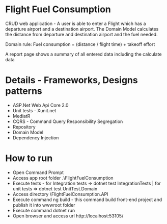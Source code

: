 # Flight Fuel Consumption

CRUD web application - A user is able to enter a Flight which has a departure airport and a destination airport.
The Domain Model calculates the distance from departure and destination airport and the fuel needed.

Domain rule: Fuel consumption = (distance / flight time) + takeoff effort

A report page shows a summary of all entered data including the calculate data

# Details - Frameworks, Designs patterns

 - ASP.Net Web Api Core 2.0
 - Unit tests - Xunit.net
 - MediatR
 - CQRS - Command Query Responsibility Segregation
 - Repository
 - Domain Model
 - Dependency Injection
 
 # How to run
 
 - Open Command Prompt
 - Access app root folder .\FlightFuelConsumption
 - Execute tests - for Integration tests => dotnet test IntegrationTests | for unit tests => dotnet test UnitTest.Domain
 - Access directory \FlightFuelConsumption.API
 - Execute command ng build - this command build front-end project and publish it into wwwroot folder
 - Execute command dotnet run
 - Open browser and access url http://localhost:53105/

